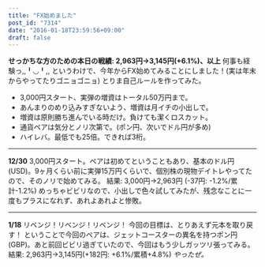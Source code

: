 ```yaml
---
title: "FX始めました"
post_id: "7314"
date: "2016-01-18T23:59:56+09:00"
draft: false
---
```



**せっかちな方のための本日の戦績: 2,963円→3,145円(+6.1%)、以上** 何事も経験っ,,╹◡╹,, というわけで、今年からFX始めてみることにしました！(実は年末からやってたりゴニョゴニョ)  とりま自己ルールを作ってみた。

  * 3,000円スタート、実弾の増資はトータル50万円まで。
  * あんまりのめり込みすぎないよう、増資は月イチの小出しで。
  * 増資は原則勝ち進んでいる時だけ。負けても潔くロスカット。
  * 通貨ペアは気分とノリ次第で。(ポン円、次いでドル円が多め)
  * ハイレバ。最低でも25倍。できれば3桁。

* * *

**12/30** 3,000円スタート。ペアは初めてということもあり、基本のドル円(USD)。9ヶ月くらい前に実弾15万円くらいで、個別株の現物デイトレやってたので、そのノリで始めてみる。 結果: 3,000円→2,963円 (-37円: -1.2%/累計-1.2%) めっちゃビビリなので、小出しで色々試してみたが、残念なことに一度もプラスになれず、あれよあれよと惨敗。

* * *

**1/18** リベンジ！リベンジ！リベンジ！ 今回の目標は、とりあえず元本を取り戻す！ ということで今回のペアは、ジェットコースターの異名を持つポン円(GBP)。あと前回ビビリ過ぎていたので、今回はもう少しガッツリ張ってみる。 結果: 2,963円→3,145円(+182円: +6.1%/累積+4.8%) _やったぜ。_
